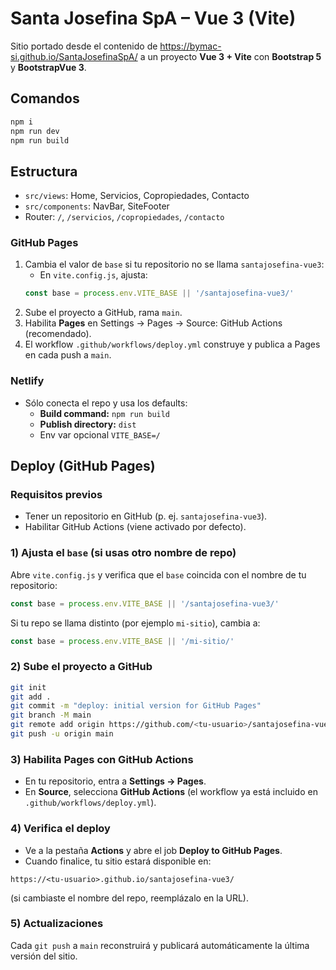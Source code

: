 # Santa Josefina SpA – Vue 3 (Vite)

Sitio portado desde el contenido de https://bymac-si.github.io/SantaJosefinaSpA/ a un proyecto **Vue 3 + Vite** con **Bootstrap 5** y **BootstrapVue 3**.

## Comandos
```bash
npm i
npm run dev
npm run build
```

## Estructura
- `src/views`: Home, Servicios, Copropiedades, Contacto
- `src/components`: NavBar, SiteFooter
- Router: `/`, `/servicios`, `/copropiedades`, `/contacto`



### GitHub Pages
1. Cambia el valor de `base` si tu repositorio no se llama `santajosefina-vue3`:
   - En `vite.config.js`, ajusta:
   ```js
   const base = process.env.VITE_BASE || '/santajosefina-vue3/'
   ```
2. Sube el proyecto a GitHub, rama `main`.
3. Habilita **Pages** en Settings → Pages → Source: GitHub Actions (recomendado).
4. El workflow `.github/workflows/deploy.yml` construye y publica a Pages en cada push a `main`.

### Netlify
- Sólo conecta el repo y usa los defaults:
  - **Build command:** `npm run build`
  - **Publish directory:** `dist`
  - Env var opcional `VITE_BASE=/`

## Deploy (GitHub Pages)

### Requisitos previos
- Tener un repositorio en GitHub (p. ej. `santajosefina-vue3`).
- Habilitar GitHub Actions (viene activado por defecto).

### 1) Ajusta el `base` (si usas otro nombre de repo)
Abre `vite.config.js` y verifica que el `base` coincida con el nombre de tu repositorio:
```js
const base = process.env.VITE_BASE || '/santajosefina-vue3/'
```
Si tu repo se llama distinto (por ejemplo `mi-sitio`), cambia a:
```js
const base = process.env.VITE_BASE || '/mi-sitio/'
```

### 2) Sube el proyecto a GitHub
```bash
git init
git add .
git commit -m "deploy: initial version for GitHub Pages"
git branch -M main
git remote add origin https://github.com/<tu-usuario>/santajosefina-vue3.git
git push -u origin main
```

### 3) Habilita Pages con GitHub Actions
- En tu repositorio, entra a **Settings → Pages**.
- En **Source**, selecciona **GitHub Actions** (el workflow ya está incluido en `.github/workflows/deploy.yml`).

### 4) Verifica el deploy
- Ve a la pestaña **Actions** y abre el job **Deploy to GitHub Pages**.
- Cuando finalice, tu sitio estará disponible en:
```
https://<tu-usuario>.github.io/santajosefina-vue3/
```
(si cambiaste el nombre del repo, reemplázalo en la URL).

### 5) Actualizaciones
Cada `git push` a `main` reconstruirá y publicará automáticamente la última versión del sitio.
